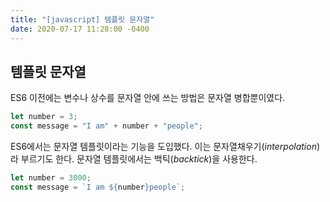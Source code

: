 ```yaml
---
title: "[javascript] 템플릿 문자열"
date: 2020-07-17 11:28:00 -0400
---
```


## 템플릿 문자열

ES6 이전에는 변수나 상수를 문자열 안에 쓰는 방법은 문자열 병합뿐이였다.

```javascript
let number = 3;
const message = "I am" + number + "people";
```

ES6에서는 문자열 템플릿이라는 기능을 도입했다. 이는 문자열채우기(_interpolation_)라 부르기도 한다. 문자열 템플릿에서는 백틱(_backtick_)을 사용한다.

```javascript
let number = 3000;
const message = `I am ${number}people`;
```

